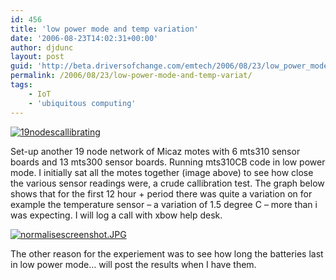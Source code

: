 ```yaml
---
id: 456
title: 'low power mode and temp variation'
date: '2006-08-23T14:02:31+00:00'
author: djdunc
layout: post
guid: 'http://beta.driversofchange.com/emtech/2006/08/23/low_power_mode_and_temp_variat/'
permalink: /2006/08/23/low-power-mode-and-temp-variat/
tags:
    - IoT
    - 'ubiquitous computing'
---
```


[![19nodescallibrating](https://i0.wp.com/www.driversofchange.com/wp-content/uploads/mt-old/emtech/images/IMG_4212-thumb.JPG?resize=400%2C300)](https://i0.wp.com/www.driversofchange.com/wp-content/uploads/mt-old/emtech/images/IMG_4212.JPG)

Set-up another 19 node network of Micaz motes with 6 mts310 sensor boards and 13 mts300 sensor boards. Running mts310CB code in low power mode. I initially sat all the motes together (image above) to see how close the various sensor readings were, a crude callibration test. The graph below shows that for the first 12 hour + period there was quite a variation on for example the temperature sensor – a variation of 1.5 degree C – more than i was expecting. I will log a call with xbow help desk.

[![normalisescreenshot.JPG](https://i0.wp.com/www.driversofchange.com/wp-content/uploads/mt-old/emtech/images/normalisescreenshot-thumb.JPG?resize=400%2C333)](https://i0.wp.com/www.driversofchange.com/wp-content/uploads/mt-old/emtech/images/normalisescreenshot.JPG)

The other reason for the experiement was to see how long the batteries last in low power mode… will post the results when I have them.